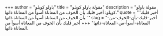+++
author = "باولو كويلو"
title = "مقولة باولو كويلو"
description = "مقولة باولو كويلو: أخبر قلبك بأن الخوف من المعاناة أسوأ من المعاناة ذاتها."
quote = '''أخبر قلبك بأن الخوف من المعاناة أسوأ من المعاناة ذاتها.'''
slug = "أخبر-قلبك-بأن-الخوف-من-المعاناة-أسوأ-من-المعاناة-ذاتها"
+++
أخبر قلبك بأن الخوف من المعاناة أسوأ من المعاناة ذاتها.
